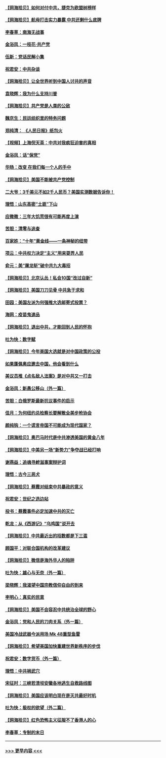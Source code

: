 #### [【网海拾贝】如何对付中共，捷克为欧盟树榜样](../pages/nsc993/n12374209.md?t=09030351) 
#### [【网海拾贝】航母打击实力暴露 中共还剩什么底牌](../pages/nsc993/n12371825.md?t=09030351) 
#### [李春草：南海无战事](../pages/nsc993/n12371159.md?t=09030351) 
#### [金浴凤：一枝花·共产党](../pages/nsc993/n12368757.md?t=09030351) 
#### [伍新：党话民解小集](../pages/nsc993/n12366907.md?t=09030351) 
#### [祝君安：中共杂谈](../pages/nsc993/n12366076.md?t=09030351) 
#### [【网海拾贝】让全世界听到中国人讨共的声音](../pages/nsc993/n12365569.md?t=09030351) 
#### [袁晓辉：我为什么支持川普](../pages/nsc993/n12362670.md?t=09030351) 
#### [【网海拾贝】共产党是人类的公敌](../pages/nsc993/n12363182.md?t=09030351) 
#### [魏京生：民运组织里的特务问题](../pages/nsc993/n12363010.md?t=09030351) 
#### [郑纯清： 《人民日报》纸包火](../pages/nsc993/n12362706.md?t=09030351) 
#### [【视频】上海倪天英：中共对我疯狂迫害的真相](../pages/nsc993/n12356341.md?t=09030351) 
#### [金浴凤：话“保党”](../pages/nsc993/n12361867.md?t=09030351) 
#### [华旸：改变 在我们每一个人的手中](../pages/nsc993/n12361774.md?t=09030351) 
#### [【网海拾贝】美国不能被共产党控制](../pages/nsc993/n12360271.md?t=09030351) 
#### [二大爷：3千美元不如2千人民币？美国实测数据告诉你！](../pages/nsc993/n12358563.md?t=09030351) 
#### [理悟：山东高密“土匪”下山](../pages/nsc993/n12358535.md?t=09030351) 
#### [应微微：三年大饥荒很有可能再度上演](../pages/nsc993/n12358523.md?t=09030351) 
#### [苦胆：清零与追查](../pages/nsc993/n12358501.md?t=09030351) 
#### [百家姓：“十年”黄金线——一条神秘的纽带](../pages/nsc993/n12358319.md?t=09030351) 
#### [项云：中共权力决定“主义”用来耍弄人民](../pages/nsc993/n12358172.md?t=09030351) 
#### [俞元：美“屠龙斩”破中共九大毒招](../pages/nsc993/n12357822.md?t=09030351) 
#### [【网海拾贝】北京认怂！私会10国“改过自新”](../pages/nsc993/n12357784.md?t=09030351) 
#### [【网海拾贝】美国刀刀见骨 中共急于求和](../pages/nsc993/n12355511.md?t=09030351) 
#### [田园：美国左派为何强推大选邮寄式投票？](../pages/nsc993/n12352963.md?t=09030351) 
#### [海网：疫苗鬼速品](../pages/nsc993/n12354438.md?t=09030351) 
#### [【网海拾贝】退出中共，才能回到人民的怀抱](../pages/nsc993/n12352634.md?t=09030351) 
#### [吐为快：数字赋](../pages/nsc993/n12352317.md?t=09030351) 
#### [【网海拾贝】今年美国大选就是对中国政策的公投](../pages/nsc993/n12350973.md?t=09030351) 
#### [如果蓬佩奥应邀去中国，他会看到什么](../pages/nsc993/n12350945.md?t=09030351) 
#### [美议员推《点名敌人法案》是对中共又一打击](../pages/nsc993/n12350765.md?t=09030351) 
#### [金浴凤：新愚公移山（外一篇）](../pages/nsc993/n12350253.md?t=09030351) 
#### [苦胆：白俄罗斯最新抗议事件的启示](../pages/nsc993/n12349989.md?t=09030351) 
#### [佳月：为何纽约总检察长要解散全美步枪协会](../pages/nsc993/n12349939.md?t=09030351) 
#### [颜纯钩：一个谎言帝国不可能成为现代国家？](../pages/nsc993/n12349898.md?t=09030351) 
#### [【网海拾贝】奥巴马时代是中共渗透美国的黄金八年](../pages/nsc993/n12349284.md?t=09030351) 
#### [【网海拾贝】中美另一场“新势力”争夺战已经打响](../pages/nsc993/n12346998.md?t=09030351) 
#### [谢燕益：追魂寻衅滋事案辩护词](../pages/nsc993/n12346892.md?t=09030351) 
#### [理悟：古今三恶犬](../pages/nsc993/n12345190.md?t=09030351) 
#### [【网海拾贝】蔡霞对结束中共暴政的意义](../pages/nsc993/n12344263.md?t=09030351) 
#### [祝君安：世纪之选边站](../pages/nsc993/n12342382.md?t=09030351) 
#### [投书：蔡霞事件必定加速中共的灭亡](../pages/nsc993/n12341881.md?t=09030351) 
#### [乾龙：从《西游记》“乌鸡国”说开去](../pages/nsc993/n12341690.md?t=09030351) 
#### [【网海拾贝】中共最近出的招数都是下三滥](../pages/nsc993/n12341593.md?t=09030351) 
#### [顾国平：对联合国机构的改革建议](../pages/nsc993/n12339928.md?t=09030351) 
#### [【网海拾贝】微信是海外华人的陷阱](../pages/nsc993/n12338868.md?t=09030351) 
#### [吐为快：雄心与无奈（外一篇）](../pages/nsc993/n12338132.md?t=09030351) 
#### [梁晓辉：我渴望中国宗教信仰自由的到来](../pages/nsc993/n12336657.md?t=09030351) 
#### [李明心：真实的民意](../pages/nsc993/n12336089.md?t=09030351) 
#### [【网海拾贝】美国不会容忍中共统治全球的野心](../pages/nsc993/n12336063.md?t=09030351) 
#### [金浴凤：党和人民的刀肉关系（外一篇）](../pages/nsc993/n12335834.md?t=09030351) 
#### [美国冷战武器今派用场 Mk 48重型鱼雷](../pages/nsc993/n12335354.md?t=09030351) 
#### [【网海拾贝】希望美国加快重建世界新秩序的步伐](../pages/nsc993/n12334224.md?t=09030351) 
#### [祝君安：数字货币（外一篇）](../pages/nsc993/n12334186.md?t=09030351) 
#### [理悟：中共祸武穴](../pages/nsc993/n12333962.md?t=09030351) 
#### [宋征时：三峡若溃坝安徽各地逃生自救路线图](../pages/nsc993/n12332450.md?t=09030351) 
#### [【网海拾贝】美国应该明白现在是灭共最好时机](../pages/nsc993/n12332313.md?t=09030351) 
#### [吐为快：极权的欲望（外二篇）](../pages/nsc993/n12332089.md?t=09030351) 
#### [【网海拾贝】红色恐怖主义征服不了香港人的心](../pages/nsc993/n12329296.md?t=09030351) 
#### [李春草：专制的末日](../pages/nsc993/n12329079.md?t=09030351) 

----
#### [ >>> 更早内容 <<< ](../indexes/nsc993-earlier.md)
